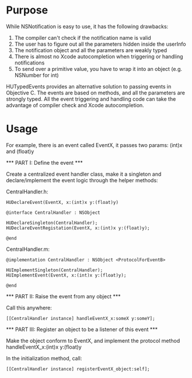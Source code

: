 
Purpose
=======

While NSNotification is easy to use, it has the following drawbacks:

1. The compiler can't check if the notification name is valid
2. The user has to figure out all the parameters hidden inside the userInfo
3. The notification object and all the parameters are weakly typed
4. There is almost no Xcode autocompletion when triggering or handling notifications
5. To send over a primitive value, you have to wrap it into an object (e.g. NSNumber for int)

HUTypedEvents provides an alternative solution to passing events in Objective C. The events are based on methods, and all the parameters are strongly typed. All the event triggering and handling code can take the advantage of compiler check and Xcode autocompletion.


Usage
=====

For example, there is an event called EventX, it passes two params: (int)x and (float)y
 
*** PART I:  Define the event ***

Create a centralized event handler class, make it a singleton and declare/implement the event logic through the helper methods:
 
CentralHandler.h:

    HUDeclareEvent(EventX, x:(int)x y:(float)y)
    
    @interface CentralHandler : NSObject
    
    HUDeclareSingleton(CentralHandler);
    HUDeclareEventRegistation(EventX, x:(int)x y:(float)y);
    
    @end
 
CentralHandler.m:
 
    @implementation CentralHandler : NSObject <ProtocolForEventB>
    
    HUImplementSingleton(CentralHandler);
    HUImplementEvent(EventX, x:(int)x y:(float)y);
    
    @end
 
*** PART II:  Raise the event from any object ***

Call this anywhere:

    [[CentralHandler instance] handleEventX_x:someX y:someY];
 
*** PART III: Register an object to be a listener of this event ***
 
Make the object conform to EventX, and implement the protocol method handleEventX_x:(int)x y:(float)y
 
In the initialization method, call:

    [[CentralHandler instance] registerEventX_object:self];

